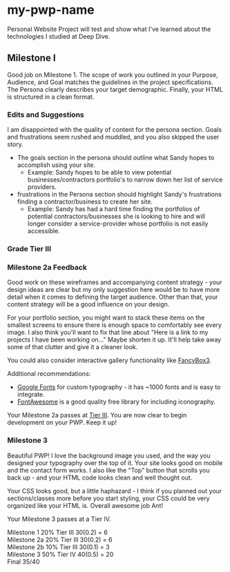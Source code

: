 # my-pwp-name
Personal Website Project will test and show what I've learned about the technologies I studied at Deep Dive.

## Milestone I 
  Good job on Milestone 1. The scope of work you outlined in your Purpose, Audience, and Goal matches the guidelines in the project specifications. The Persona clearly describes your target demographic. Finally, your HTML is structured in a clean format.
### Edits and Suggestions
  I am disappointed with the quality of content for the persona section. Goals and frustrations seem rushed and muddled, and you also skipped the user story.
* The goals section in the persona should outline what Sandy hopes to accomplish using your site.
  * Example: Sandy hopes to be able to view potential businesses/contractors portfolio's to narrow down her list of service providers.
* frustrations in the Persona section should highlight Sandy's frustrations finding a contractor/business to create her site.
  * Example: Sandy has had a hard time finding the portfolios of potential contractors/businesses she is looking to hire and will longer consider a service-provider whose portfolio is not easily accessible.

### Grade Tier III


### Milestone 2a Feedback
Good work on these wireframes and accompanying content strategy - your design ideas are clear but my only suggestion here would be to have more detail when it comes to defining the target audience. Other than that, your content strategy will be a good influence on your design.

For your portfolio section, you might want to stack these items on the smallest screens to ensure there is enough space to comfortably see every image. I also think you'll want to fix that line about "Here is a link to my projects I have been working on..." Maybe shorten it up. It'll help take away some of that clutter and give it a cleaner look.

You could also consider interactive gallery functionality like [FancyBox3](http://fancyapps.com/fancybox/3/).

Additional recommendations:
- [Google Fonts](https://fonts.google.com/) for custom typography - it has ~1000 fonts and is easy to integrate.
- [FontAwesome](https://fontawesome.com/) is a good quality free library for including iconography.

Your Milestone 2a passes at [Tier III](https://bootcamp-coders.cnm.edu/projects/personal/rubric/). You are now clear to begin development on your PWP. Keep it up!

### Milestone 3
Beautiful PWP! I love the background image you used, and the way you designed your typography over the top of it. Your site looks good on mobile and the contact form works. I also like the "Top" button that scrolls you back up - and your HTML code looks clean and well thought out. 

Your CSS looks good, but a little haphazard - I think if you planned out your sections/classes more before you start styling, your CSS could be very organized like your HTML is. Overall awesome job Ant!

Your Milestone 3 passes at a Tier IV.

Milestone 1 20% Tier III 30(0.2) = 6\
Milestone 2a 20% Tier III 30(0.2) = 6\
Milestone 2b 10% Tier III 30(0.1) = 3\
Milestone 3 50% Tier IV 40(0.5) = 20\
Final 35/40
